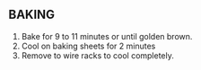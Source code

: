 ## BAKING

1. Bake for 9 to 11 minutes or until golden brown. 
1. Cool on baking sheets for 2 minutes 
1. Remove to wire racks to cool completely.
